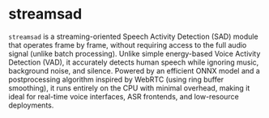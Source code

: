 # streamsad

`streamsad` is a streaming-oriented Speech Activity Detection (SAD) module that operates frame by frame, without requiring access to the full audio signal (unlike batch processing). Unlike simple energy-based Voice Activity Detection (VAD), it accurately detects human speech while ignoring music, background noise, and silence. Powered by an efficient ONNX model and a postprocessing algorithm inspired by WebRTC (using ring buffer smoothing), it runs entirely on the CPU with minimal overhead, making it ideal for real-time voice interfaces, ASR frontends, and low-resource deployments.
